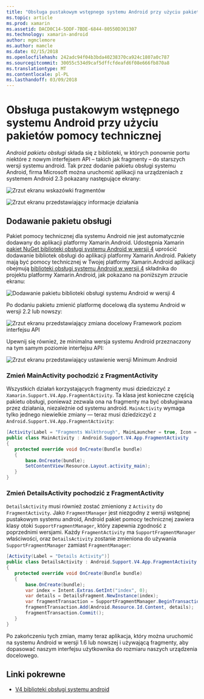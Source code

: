 ```yaml
---
title: "Obsługa pustakowym wstępnego systemu Android przy użyciu pakietów pomocy technicznej"
ms.topic: article
ms.prod: xamarin
ms.assetid: DACD0C14-5DDF-7BDE-6844-80550D301307
ms.technology: xamarin-android
author: mgmclemore
ms.author: mamcle
ms.date: 02/15/2018
ms.openlocfilehash: 242adc94f04b3bda40238370ca924c1807a0c787
ms.sourcegitcommit: 30055c534d9caf5dffcfdeafd6f08e666fb870a8
ms.translationtype: MT
ms.contentlocale: pl-PL
ms.lasthandoff: 03/09/2018
---
```

# <a name="supporting-pre-honeycomb-android-using-support-packages"></a>Obsługa pustakowym wstępnego systemu Android przy użyciu pakietów pomocy technicznej

*Android pakietu obsługi* składa się z biblioteki, w których ponownie portu niektóre z nowym interfejsem API &ndash; takich jak fragmenty &ndash; do starszych wersji systemu android. Tak przez dodanie pakietu obsługi systemu Android, firma Microsoft można uruchomić aplikacji na urządzeniach z systemem Android 2.3 pokazany następujące ekrany:

![Zrzut ekranu wskazówki fragmentów](supporting-pre-honeycomb-images/00.png)

![Zrzut ekranu przedstawiający informacje działania](supporting-pre-honeycomb-images/01.png)


## <a name="adding-the-support-package"></a>Dodawanie pakietu obsługi

Pakiet pomocy technicznej dla systemu Android nie jest automatycznie dodawany do aplikacji platformy Xamarin.Android. Udostępnia Xamarin [pakiet NuGet biblioteki obsługi systemu Android w wersji 4](https://www.nuget.org/packages/Xamarin.Android.Support.v4/) uprościć dodawanie bibliotek obsługi do aplikacji platformy Xamarin.Android.
Pakiety mają być pomocy technicznej w Twojej platformy Xamarin.Android aplikacji obejmują [biblioteki obsługi systemu Android w wersji 4](https://www.nuget.org/packages/Xamarin.Android.Support.v4/) składnika do projektu platformy Xamarin.Android, jak pokazano na poniższym zrzucie ekranu:

![Dodawanie pakietu biblioteki obsługi systemu Android w wersji 4](supporting-pre-honeycomb-images/02.png)

Po dodaniu pakietu zmienić platformę docelową dla systemu Android w wersji 2.2 lub nowszy:

![Zrzut ekranu przedstawiający zmiana docelowy Framework poziom interfejsu API](supporting-pre-honeycomb-images/03.png)

Upewnij się również, że minimalna wersja systemu Android przeznaczony na tym samym poziomie interfejsu API:

![Zrzut ekranu przedstawiający ustawienie wersji Minimum Android](supporting-pre-honeycomb-images/04.png)



### <a name="change-mainactivity-to-derive-from-fragmentactivity"></a>Zmień MainActivity pochodzić z FragmentActivity

Wszystkich działań korzystających fragmenty musi dziedziczyć z `Xamarin.Support.V4.App.FragmentActivity`. Ta klasa jest konieczne częścią pakietu obsługi, ponieważ zezwala ona na fragmenty ma być obsługiwana przez działania, niezależnie od systemu android. `MainActivity` wymaga tylko jednego niewielkie zmiany — teraz musi dziedziczyć z `Android.Support.V4.App.FragmentActivity`:

```csharp
[Activity(Label = "Fragments Walkthrough", MainLauncher = true, Icon = "@drawable/launcher")]
public class MainActivity : Android.Support.V4.App.FragmentActivity
{
   protected override void OnCreate(Bundle bundle)
   {
       base.OnCreate(bundle);
       SetContentView(Resource.Layout.activity_main);
   }
}
```


### <a name="change-detailsactivity-to-derive-from-fragmentactivity"></a>Zmień DetailsActivity pochodzić z FragmentActivity

`DetailsActivity` musi również zostać zmieniony z `Activity` do `FragmentActivity`. Jako `FragmentManager` jest niezgodny z wersji wstępnej pustakowym systemu android, Android pakiet pomocy technicznej zawiera klasy otoki `SupportFragmentManager`, który zapewnia zgodność z poprzednimi wersjami. Każdy `FragmentActivity` ma `SupportFragmentManager` właściwości, oraz `DetailsActivity` zostanie zmieniona do używania `SupportFragmentManager` zamiast `FragmentManager`:

```csharp
[Activity(Label = "Details Activity")]
public class DetailsActivity : Android.Support.V4.App.FragmentActivity
{
   protected override void OnCreate(Bundle bundle)
   {
       base.OnCreate(bundle);
       var index = Intent.Extras.GetInt("index", 0);
       var details = DetailsFragment.NewInstance(index);
       var fragmentTransaction = SupportFragmentManager.BeginTransaction(); // Notice the change from FragmentManager to SupportFragmentManager
       fragmentTransaction.Add(Android.Resource.Id.Content, details);
       fragmentTransaction.Commit();
   }
}
```

Po zakończeniu tych zmian, mamy teraz aplikacja, który można uruchomić na systemu Android w wersji 1.6 lub nowszej i używającą fragmenty, aby dopasować naszym interfejsu użytkownika do rozmiaru naszych urządzenia docelowego.


## <a name="related-links"></a>Linki pokrewne

- [V4 biblioteki obsługi systemu android](https://www.nuget.org/packages/Xamarin.Android.Support.v4)
